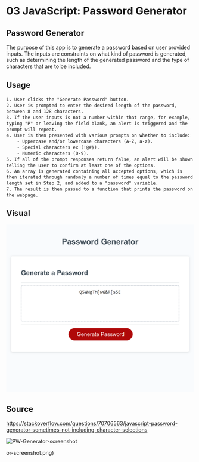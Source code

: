 # 03 JavaScript: Password Generator

## Password Generator

The purpose of this app is to generate a password based on user provided inputs. The inputs are constraints on what kind of password is generated, such as determining the length of the generated password and 
the type of characters that are to be included.

## Usage
````
1. User clicks the "Generate Password" button.
2. User is prompted to enter the desired length of the password, between 8 and 128 characters.
3. If the user inputs is not a number within that range, for example, typing "P" or leaving the field blank, an alert is triggered and the prompt will repeat. 
4. User is then presented with various prompts on whether to include: 
    - Uppercase and/or lowercase characters (A-Z, a-z).
    - Special characters ex (!@#$).
    - Numeric characters (0-9).
5. If all of the prompt responses return false, an alert will be shown telling the user to confirm at least one of the options.
6. An array is generated containing all accepted options, which is then iterated through randomly a number of times equal to the password length set in Step 2, and added to a "password" variable.  
7. The result is then passed to a function that prints the password on the webpage.
````

## Visual

![](Assets\PW-Generator-screenshot.png)

## Source
https://stackoverflow.com/questions/70706563/javascript-password-generator-sometimes-not-including-character-selections

![PW-Generator-screenshot](https://github.com/Z-Alfadl/Module-3-Challenge--Password-Generator/assets/113720462/9c4eee3c-d8da-42e6-8385-ef1add6389ad)

or-screenshot.png)
